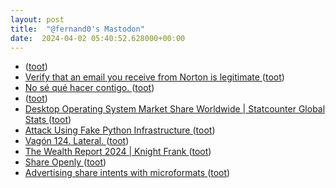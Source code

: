 ```yaml
---
layout: post
title:  "@fernand0's Mastodon"
date:  2024-04-02 05:40:52.628000+00:00
---
```

*  [ ](https://mastodon.online/@JProl) ([toot](https://mastodon.social/@fernand0/112200020955145059))
*  [Verify that an email you receive from Norton is legitimate ](https://support.norton.com/sp/en/us/home/current/solutions/v7108849) ([toot](https://mastodon.social/@fernand0/112199112424270089))
*  [No sé qué hacer contigo. ](https://avecesunafoto.wordpress.com/2024/04/01/no-se-que-hacer-contigo) ([toot](https://mastodon.social/@fernand0/112199021397836786))
*  [ ](https://mastodon.online/@JProl) ([toot](https://mastodon.social/@fernand0/112197579327429973))
*  [Desktop Operating System Market Share Worldwide \| Statcounter Global Stats ](https://gs.statcounter.com/os-market-share/desktop/worldwid) ([toot](https://mastodon.social/@fernand0/112197152310910680))
*  [Attack Using Fake Python Infrastructure ](https://checkmarx.com/blog/over-170k-users-affected-by-attack-using-fake-python-infrastructure) ([toot](https://mastodon.social/@fernand0/112196975951292733))
*  [Vagón 124. Lateral. ](https://www.flickr.com/photos/fernand0/53602115689) ([toot](https://mastodon.social/@fernand0/112196712612867419))
*  [The Wealth Report 2024 \| Knight Frank ](https://www.knightfrank.com/wealthreport#:~:text=The%20Wealth%20Report%202024%20%E2%80%93%20Coming%20Soo) ([toot](https://mastodon.social/@fernand0/112196575790846735))
*  [Share Openly ](https://werd.io/2024/share-openl) ([toot](https://mastodon.social/@fernand0/112196370144278909))
*  [Advertising share intents with microformats ](https://werd.io/2024/advertising-share-intents-with-microformat) ([toot](https://mastodon.social/@fernand0/112195768960369249))
